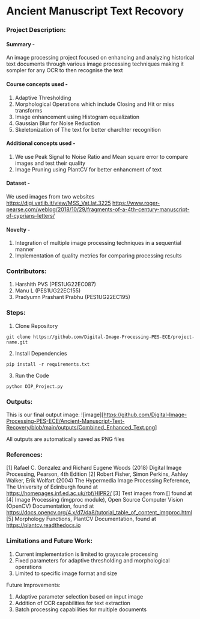 # Ancient Manuscript Text Recovory
### Project Description:
#### Summary - 
An image processing project focused on enhancing and analyzing historical text documents through various image processing techniques making it sompler for any OCR to then recognise the text

#### Course concepts used - 
1. Adaptive Thresholding
2. Morphological Operations which include Closing and Hit or miss transforms
3. Image enhancement using Histogram equalization
4. Gaussian Blur for Noise Reduction
5. Skeletonization of The text for better charchter recognition

#### Additional concepts used -
1. We use Peak Signal to Noise Ratio and Mean square error to compare images and test their quality
2. Image Pruning using PlantCV for better enhancment of text
   
#### Dataset - 
We used images from two websites
https://digi.vatlib.it/view/MSS_Vat.lat.3225
https://www.roger-pearse.com/weblog/2018/10/29/fragments-of-a-4th-century-manuscript-of-cyprians-letters/

#### Novelty - 
1. Integration of multiple image processing techniques in a sequential manner
2. Implementation of quality metrics for comparing processing results
   
### Contributors:
1. Harshith PVS (PES1UG22EC087)
2. Manu L (PES1UG22EC155)
3. Pradyumn Prashant Prabhu (PES1UG22EC195)

### Steps:
1. Clone Repository
```
git clone https://github.com/Digital-Image-Processing-PES-ECE/project-name.git
```
2. Install Dependencies
```
pip install -r requirements.txt

```
3. Run the Code
```
python DIP_Project.py
```

### Outputs:
This is our final output image:
![image][https://github.com/Digital-Image-Processing-PES-ECE/Ancient-Manuscript-Text-Recovery/blob/main/outputs/Combined_Enhanced_Text.png]

All outputs are automatically saved as PNG files

### References:
[1] Rafael C. Gonzalez and Richard Eugene Woods (2018) Digital Image Processing, Pearson, 4th Edition
[2] Robert Fisher, Simon Perkins, Ashley Walker, Erik Wolfart (2004) The Hypermedia Image Processing Reference, The University of Edinburgh found at https://homepages.inf.ed.ac.uk/rbf/HIPR2/
[3] Test images from [] found at 
[4] Image Processing (imgproc module), Open Source Computer Vision (OpenCV) Documentation, found at https://docs.opencv.org/4.x/d7/da8/tutorial_table_of_content_imgproc.html
[5] Morphology Functions, PlantCV Documentation, found at https://plantcv.readthedocs.io
   
### Limitations and Future Work:
1. Current implementation is limited to grayscale processing
2. Fixed parameters for adaptive thresholding and morphological operations
3. Limited to specific image format and size

Future Improvements:
1. Adaptive parameter selection based on input image 
2. Addition of OCR capabilities for text extraction
3. Batch processing capabilities for multiple documents
